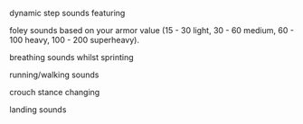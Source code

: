 dynamic step sounds featuring

foley sounds based on your armor value (15 - 30 light, 30 - 60 medium, 60 - 100 heavy, 100 - 200 superheavy).

breathing sounds whilst sprinting

running/walking sounds

crouch stance changing

landing sounds
